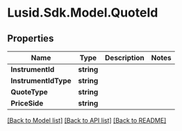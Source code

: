 # Lusid.Sdk.Model.QuoteId
## Properties

Name | Type | Description | Notes
------------ | ------------- | ------------- | -------------
**InstrumentId** | **string** |  | 
**InstrumentIdType** | **string** |  | 
**QuoteType** | **string** |  | 
**PriceSide** | **string** |  | 

[[Back to Model list]](../README.md#documentation-for-models) [[Back to API list]](../README.md#documentation-for-api-endpoints) [[Back to README]](../README.md)

